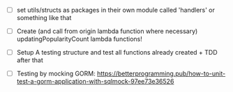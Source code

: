 - [ ] set utils/structs as packages in their own module called 'handlers' or something like that
- [ ] Create (and call from origin lambda function where necessary) updatingPopularityCount lambda functions!
- [ ] Setup A testing structure and test all functions already created + TDD after that


- [ ] Testing by mocking GORM: https://betterprogramming.pub/how-to-unit-test-a-gorm-application-with-sqlmock-97ee73e36526 
